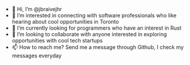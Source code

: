 - 👋 Hi, I’m @jbraivejhr
- 👀 I’m interested in connecting with software professionals who like hearing about cool opportunities in Toronto
- 🌱 I’m currently looking for programmers who have an interest in Rust
- 💞️ I’m looking to collaborate with anyone interested in exploring opportunities with cool tech startups
- 📫 How to reach me? Send me a message through Github, I check my messages everyday

<!---
jbraivejhr/jbraivejhr is a ✨ special ✨ repository because its `README.md` (this file) appears on your GitHub profile.
You can click the Preview link to take a look at your changes.
--->
